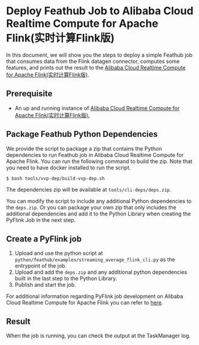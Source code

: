 # Deploy Feathub Job to Alibaba Cloud Realtime Compute for Apache Flink(实时计算Flink版)

In this document, we will show you the steps to deploy a simple Feathub job that 
consumes data from the Flink datagen connector, computes some features, and prints out 
the result to the [Alibaba Cloud Realtime Compute for Apache Flink(实时计算Flink版)](https://help.aliyun.com/document_detail/110778.html).

## Prerequisite

- An up and running instance of [Alibaba Cloud Realtime Compute for Apache Flink(实时计算Flink版).](https://help.aliyun.com/document_detail/110778.html)

## Package Feathub Python Dependencies

We provide the script to package a zip that contains the Python dependencies to run
Feathub job in Alibaba Cloud Realtime Compute for Apache Flink. You can run the 
following command to build the zip. Note that you need to have docker installed to run 
the script.

```bash
$ bash tools/vvp-dep/build-vvp-dep.sh
```

The dependencies zip will be available at `tools/cli-deps/deps.zip`. 

You can modify the script to include any additional Python dependencies to the 
`deps.zip`. Or you can package your own zip that only includes the additional 
dependencies and add it to the Python Library when creating the PyFlink Job in the next
step.

## Create a PyFlink job

1. Upload and use the python script at `python/feathub/examples/streaming_average_flink_cli.py`
   as the entrypoint of the job.
2. Upload and add the `deps.zip` and any additional python dependencies built in the 
   last step to the Python Library.
3. Publish and start the job.

For additional information regarding PyFlink job development on Alibaba Cloud Realtime 
Compute for Apache Flink you can refer to [here](https://help.aliyun.com/document_detail/207346.html).

## Result

When the job is running, you can check the output at the TaskManager log.